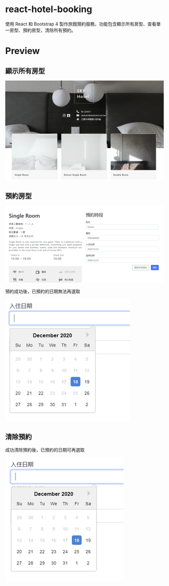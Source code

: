 # react-hotel-booking

使用 React 和 Bootstrap 4 製作旅館預約服務，功能包含顯示所有房型、查看單一房型、預約房型，清除所有預約。

# Preview

## 顯示所有房型
![Image](https://raw.githubusercontent.com/chengjiwang/react-hotel-booking/master/demoImage/all.png)

## 預約房型
![Image](https://raw.githubusercontent.com/chengjiwang/react-hotel-booking/master/demoImage/booking.png)

預約成功後，已預約的日期無法再選取

![Image](https://raw.githubusercontent.com/chengjiwang/react-hotel-booking/master/demoImage/booking-date.png)

## 清除預約

成功清除預約後，已預約的日期可再選取

![Image](https://raw.githubusercontent.com/chengjiwang/react-hotel-booking/master/demoImage/clear-booking.png)